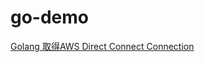# go-demo
[Golang 取得AWS Direct Connect Connection](https://matthung0807.blogspot.com/2023/02/go-get-aws-direct-connect-connection.html)
